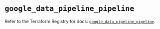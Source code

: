 # `google_data_pipeline_pipeline`

Refer to the Terraform Registry for docs: [`google_data_pipeline_pipeline`](https://registry.terraform.io/providers/hashicorp/google/6.16.0/docs/resources/data_pipeline_pipeline).
